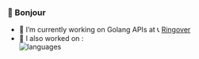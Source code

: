 ### 🥖 Bonjour

- 🔭 I’m currently working on Golang APIs at 📞 [Ringover][1]
- 🌱 I also worked on :  
  ![languages](https://github-readme-stats.vercel.app/api/top-langs/?username=Lajule&hide=shell,makefile,m4,cmake,dockerfile,tsql,html,css,pug&langs_count=100)

[1]: https://www.ringover.com/

<!--
**Lajule/Lajule** is a ✨ _special_ ✨ repository because its `README.md` (this file) appears on your GitHub profile.

Here are some ideas to get you started:

- 🔭 I’m currently working on ...
- 🌱 I’m currently learning ...
- 👯 I’m looking to collaborate on ...
- 🤔 I’m looking for help with ...
- 💬 Ask me about ...
- 📫 How to reach me: ...
- 😄 Pronouns: ...
- ⚡ Fun fact: ...
-->
